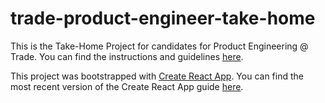trade-product-engineer-take-home
===

This is the Take-Home Project for candidates for Product Engineering @ Trade. You can find the instructions and guidelines [here]().

This project was bootstrapped with [Create React App](https://github.com/facebookincubator/create-react-app). You can find the most recent version of the Create React App guide [here](https://github.com/facebookincubator/create-react-app/blob/master/packages/react-scripts/template/README.md).
